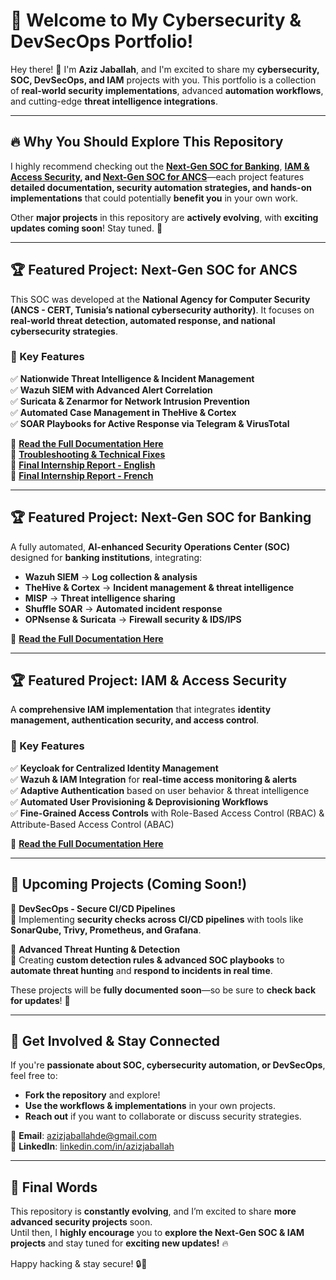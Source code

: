 # 🌟 Welcome to My Cybersecurity & DevSecOps Portfolio!

Hey there! 👋 I'm **Aziz Jaballah**, and I'm excited to share my **cybersecurity, SOC, DevSecOps, and IAM** projects with you. This portfolio is a collection of **real-world security implementations**, advanced **automation workflows**, and cutting-edge **threat intelligence integrations**.

---

## 🔥 Why You Should Explore This Repository  
I highly recommend checking out the **[Next-Gen SOC for Banking](/projects/next-gen-soc-banking/README.md)**, **[IAM & Access Security](/projects/IAM/README.md), and [Next-Gen SOC for ANCS](/projects/next-gen-soc-ancs/README.md)**—each project features **detailed documentation, security automation strategies, and hands-on implementations** that could potentially **benefit you** in your own work.  

Other **major projects** in this repository are **actively evolving**, with **exciting updates coming soon**! Stay tuned. 🚀

---

## 🏆 Featured Project: **Next-Gen SOC for ANCS**
This SOC was developed at the **National Agency for Computer Security (ANCS - CERT, Tunisia’s national cybersecurity authority)**. It focuses on **real-world threat detection, automated response, and national cybersecurity strategies**.

### **🔹 Key Features**
✅ **Nationwide Threat Intelligence & Incident Management**  
✅ **Wazuh SIEM with Advanced Alert Correlation**  
✅ **Suricata & Zenarmor for Network Intrusion Prevention**  
✅ **Automated Case Management in TheHive & Cortex**  
✅ **SOAR Playbooks for Active Response via Telegram & VirusTotal**

📌 **[Read the Full Documentation Here](projects/next-gen-soc-ancs/README.md)**  
📌 **[Troubleshooting & Technical Fixes](projects/next-gen-soc-ancs/TROUBLESHOOTING_ANCS.md)**  
📌 **[Final Internship Report - English](projects/next-gen-soc-ancs/FinalReportGB.md)**  
📌 **[Final Internship Report - French](projects/next-gen-soc-ancs/FinalReportFR.md)**  

---

## 🏆 Featured Project: **Next-Gen SOC for Banking**
A fully automated, **AI-enhanced Security Operations Center (SOC)** designed for **banking institutions**, integrating:

- **Wazuh SIEM** → **Log collection & analysis**
- **TheHive & Cortex** → **Incident management & threat intelligence**
- **MISP** → **Threat intelligence sharing**
- **Shuffle SOAR** → **Automated incident response**
- **OPNsense & Suricata** → **Firewall security & IDS/IPS**

📌 **[Read the Full Documentation Here](projects/next-gen-soc-banking/README.md)**  

---

## 🏆 Featured Project: **IAM & Access Security**
A **comprehensive IAM implementation** that integrates **identity management, authentication security, and access control**.

### **🔹 Key Features**
✅ **Keycloak for Centralized Identity Management**  
✅ **Wazuh & IAM Integration** for **real-time access monitoring & alerts**  
✅ **Adaptive Authentication** based on user behavior & threat intelligence  
✅ **Automated User Provisioning & Deprovisioning Workflows**  
✅ **Fine-Grained Access Controls** with Role-Based Access Control (RBAC) & Attribute-Based Access Control (ABAC)  

📌 **[Read the Full Documentation Here](projects/IAM/README.md)**  

---

## 🚀 Upcoming Projects (Coming Soon!)
🔹 **DevSecOps - Secure CI/CD Pipelines**  
🔧 Implementing **security checks across CI/CD pipelines** with tools like **SonarQube, Trivy, Prometheus, and Grafana**.

🔹 **Advanced Threat Hunting & Detection**  
🔎 Creating **custom detection rules & advanced SOC playbooks** to **automate threat hunting** and **respond to incidents in real time**.

These projects will be **fully documented soon**—so be sure to **check back for updates**! 🚀

---

## 🤝 Get Involved & Stay Connected  
If you're **passionate about SOC, cybersecurity automation, or DevSecOps**, feel free to:
- **Fork the repository** and explore!
- **Use the workflows & implementations** in your own projects.
- **Reach out** if you want to collaborate or discuss security strategies.

📧 **Email**: azizjaballahde@gmail.com  
🔗 **LinkedIn**: [linkedin.com/in/azizjaballah](https://www.linkedin.com/in/aziz-jaballah/)  

---

## 🎯 Final Words  
This repository is **constantly evolving**, and I’m excited to share **more advanced security projects** soon.  
Until then, I **highly encourage** you to **explore the Next-Gen SOC & IAM projects** and stay tuned for **exciting new updates!** 🔥  

Happy hacking & stay secure! 🔒🚀
